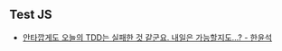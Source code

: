 ## Test JS

- [안타깝게도 오늘의 TDD는 실패한 것 같군요. 내일은 가능할지도...? - 한윤석](https://www.inflearn.com/course/lecture?courseSlug=%EC%9D%B8%ED%94%84%EC%BD%982023-%EB%8B%A4%EC%8B%9C%EB%B3%B4%EA%B8%B0&unitId=177925)

